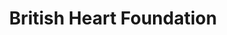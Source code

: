 ---
title: "British Heart Foundation"
url: /horsham/british-heart-foundation/
shop: Gebrauchtwaren
---